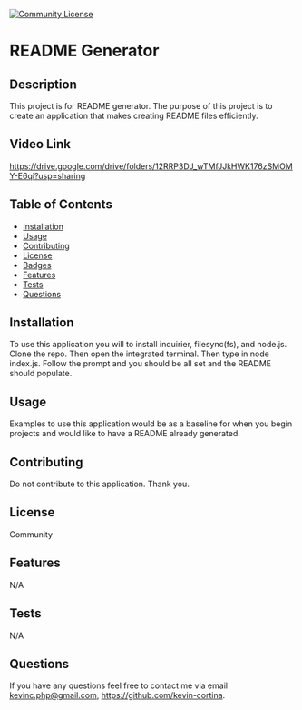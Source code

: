 
  [![Community License](https://img.shields.io/badge/license-Community-blue.svg)](http://www.gnu.org/licenses/Community-3.0)

  # README Generator
  
  ## Description
  This project is for README generator. The purpose of this project is to create an application that makes   creating README files efficiently.
  
  
  ## Video Link
  
  https://drive.google.com/drive/folders/12RRP3DJ_wTMfJJkHWK176zSMOMY-E6qi?usp=sharing
  
  ## Table of Contents
  - [Installation](#installation)
  - [Usage](#usage)
  - [Contributing](#contributing)
  - [License](#license)
  - [Badges](#badges)
  - [Features](#features)
  - [Tests](#test)
  - [Questions](#questions)
 
  ## Installation
  To use this application you will to install inquirier, filesync(fs), and node.js.
  Clone the repo. Then open the integrated terminal. Then type in node index.js. Follow the prompt and you   should be all set and the README should populate.
  
  ## Usage
  Examples to use this application would be as a baseline for when you begin projects and would like to       have a README already generated. 

  
  ## Contributing
  Do not contribute to this application. Thank you.

  
  ## License
  Community
  

  ## Features
  N/A
  
  ## Tests
  N/A
 
  
  ## Questions
  If you have any questions feel free to contact me via email kevinc.php@gmail.com,          https://github.com/kevin-cortina.
  
